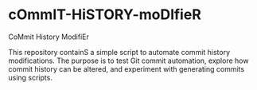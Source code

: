 # cOmmIT-HiSTORY-moDIfieR
CoMmit History ModifiEr

This repository containS a simple script to automate commit history modifications. The purpose is to test Git commit automation, explore how commit history can be altered, and experiment with generating commits using scripts.
